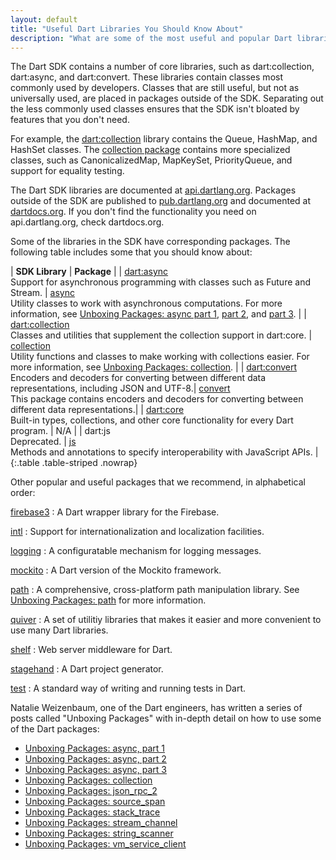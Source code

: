 ```yaml
---
layout: default
title: "Useful Dart Libraries You Should Know About"
description: "What are some of the most useful and popular Dart libraries and where can you learn more."
---
```


The Dart SDK contains a number of core libraries, such as dart:collection,
dart:async, and dart:convert. These libraries contain classes most
commonly used by developers.  Classes that are still useful,
but not as universally used, are placed in packages outside of the SDK.
Separating out the less commonly used classes ensures that the SDK
isn't bloated by features that you don't need.

For example, the
[dart:collection](https://api.dartlang.org/stable/dart-collection/dart-collection-library.html)
library contains the Queue, HashMap, and HashSet classes. The
[collection package](https://www.dartdocs.org/documentation/collection/latest/collection/collection-library.html)
contains more specialized classes, such as CanonicalizedMap, MapKeySet, PriorityQueue,
and support for equality testing.

The Dart SDK libraries are documented at [api.dartlang.org](https://api.dartlang.org/stable/).
Packages outside of the SDK are published to [pub.dartlang.org](https://pub.dartlang.org/)
and documented at [dartdocs.org](https://www.dartdocs.org/).
If you don't find the functionality you need on api.dartlang.org, check dartdocs.org.

Some of the libraries in the SDK have corresponding packages.
The following table includes some that you should know about:

| **SDK Library** | **Package** |
| [dart:async](https://api.dartlang.org/stable/dart-async/dart-async-library.html)<br>Support for asynchronous programming with classes such as Future and Stream. | [async](https://www.dartdocs.org/documentation/async/latest/)<br>Utility classes to work with asynchronous computations. For more information, see [Unboxing Packages: async part 1](http://news.dartlang.org/2016/03/unboxing-packages-async-part-1.html), [part 2](http://news.dartlang.org/2016/03/unboxing-packages-async-part-2.html), and [part 3](http://news.dartlang.org/2016/04/unboxing-packages-async-part-3.html). |
| [dart:collection](https://api.dartlang.org/stable/dart-collection/dart-collection-library.html)<br>Classes and utilities that supplement the collection support in dart:core. | [collection](https://www.dartdocs.org/documentation/collection/latest)<br>Utility functions and classes to make working with collections easier. For more information, see [Unboxing Packages: collection](http://news.dartlang.org/2016/01/unboxing-packages-collection.html). |
| [dart:convert](https://api.dartlang.org/stable/dart-convert/dart-convert-library.html)<br>Encoders and decoders for converting between different data representations, including JSON and UTF-8.| [convert](https://www.dartdocs.org/documentation/convert/latest/)<br>This package contains encoders and decoders for converting between different data representations.|
| [dart:core](https://api.dartlang.org/stable/dart-core/dart-core-library.html)<br>Built-in types, collections, and other core functionality for every Dart program. | N/A |
| dart:js<br>Deprecated. | [js](https://www.dartdocs.org/documentation/js/latest)<br>Methods and annotations to specify interoperability with JavaScript APIs. |
{:.table .table-striped .nowrap}

Other popular and useful packages that we recommend, in alphabetical order:

[firebase3](https://pub.dartlang.org/packages/firebase3)
: A Dart wrapper library for the Firebase.

[intl](https://pub.dartlang.org/packages/intl)
: Support for internationalization and localization facilities.

[logging](https://pub.dartlang.org/packages/logging)
: A configuratable mechanism for logging messages.

[mockito](https://pub.dartlang.org/packages/mockito)
: A Dart version of the Mockito framework.

[path](https://pub.dartlang.org/packages/path)
: A comprehensive, cross-platform path manipulation library.
  See [Unboxing Packages: path](http://news.dartlang.org/2016/06/unboxing-packages-path.html)
  for more information.

[quiver](https://pub.dartlang.org/packages/quiver)
: A set of utilitiy libraries that makes it easier and more convenient to use many Dart
  libraries.

[shelf](https://pub.dartlang.org/packages/shelf)
: Web server middleware for Dart.

[stagehand](https://pub.dartlang.org/packages/stagehand)
: A Dart project generator.

[test](https://pub.dartlang.org/packages/test)
: A standard way of writing and running tests in Dart.

Natalie Weizenbaum, one of the Dart engineers, has written a series of posts called
"Unboxing Packages" with in-depth detail on how to use some of the Dart packages:

* [Unboxing Packages: async, part 1](http://news.dartlang.org/2016/03/unboxing-packages-async-part-1.html)
* [Unboxing Packages: async, part 2](http://news.dartlang.org/2016/03/unboxing-packages-async-part-2.html)
* [Unboxing Packages: async, part 3](http://news.dartlang.org/2016/04/unboxing-packages-async-part-3.html)
* [Unboxing Packages: collection](http://news.dartlang.org/2016/01/unboxing-packages-collection.html)
* [Unboxing Packages: json_rpc_2](http://news.dartlang.org/2016/05/unboxing-packages-jsonrpc2.html)
* [Unboxing Packages: source_span](http://news.dartlang.org/2016/02/one-of-best-aspects-of-package.html)
* [Unboxing Packages: stack_trace](http://news.dartlang.org/2016/01/unboxing-packages-stacktrace.html)
* [Unboxing Packages: stream_channel](http://news.dartlang.org/2016/04/unboxing-packages-streamchannel.html)
* [Unboxing Packages: string_scanner](http://news.dartlang.org/2016/02/unboxing-packages-stringscanner.html)
* [Unboxing Packages: vm_service_client](http://news.dartlang.org/2016/05/unboxing-packages-vmserviceclient.html)

